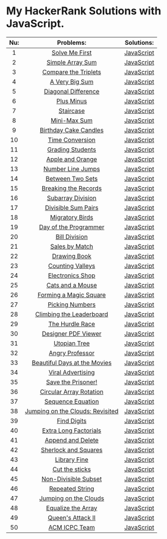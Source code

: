 # My HackerRank Solutions with JavaScript.


| Nu: | Problems:                  | Solutions:   | 
|:---:|:--------------------------:|:------------:|
| 1 |[Solve Me First](https://www.hackerrank.com/challenges/solve-me-first/problem) | [JavaScript](/Solutions/01-Solve-Me-First.js) | 
| 2 |[Simple Array Sum](https://www.hackerrank.com/challenges/simple-array-sum/problem) | [JavaScript](/Solutions/02-Simple-Array-Sum.js) | 
| 3 |[Compare the Triplets](https://www.hackerrank.com/challenges/compare-the-triplets/problem) | [JavaScript](/Solutions/03-Compare-The-Triplets.js) | 
| 4 |[A Very Big Sum](https://www.hackerrank.com/challenges/a-very-big-sum/problem) | [JavaScript](/Solutions/04-A-Very-Big-Sum.js) | 
| 5 |[Diagonal Difference](https://www.hackerrank.com/challenges/diagonal-difference/problem) | [JavaScript](/Solutions/05-Diagonal-Difference.js) | 
| 6 |[Plus Minus](https://www.hackerrank.com/challenges/plus-minus/problem) | [JavaScript](/Solutions/06-Plus-Minus.js) | 
| 7 |[Staircase](https://www.hackerrank.com/challenges/staircase/problem) | [JavaScript](/Solutions/07-Staircase.js) | 
| 8 |[Mini-Max Sum](https://www.hackerrank.com/challenges/mini-max-sum/problem) | [JavaScript](/Solutions/08-Mini-Max-Sum.js) | 
| 9 |[Birthday Cake Candles](https://www.hackerrank.com/challenges/birthday-cake-candles/problem) | [JavaScript](/Solutions/09-Birthday-Cake-Candles.js) | 
| 10 |[Time Conversion](https://www.hackerrank.com/challenges/time-conversion/problem) | [JavaScript](/Solutions/10-Time-Conversion.js) | 
| 11 |[Grading Students](https://www.hackerrank.com/challenges/grading/problem) | [JavaScript](/Solutions/11-Grading-Students.js) | 
| 12 |[Apple and Orange](https://www.hackerrank.com/challenges/apple-and-orange/problem) | [JavaScript](/Solutions/12-Apple-And-Orange.js) | 
| 13 |[Number Line Jumps](https://www.hackerrank.com/challenges/kangaroo/problem) | [JavaScript](/Solutions/13-Number-Line-Jumps.js) | 
| 14 |[Between Two Sets](https://www.hackerrank.com/challenges/between-two-sets/problem) | [JavaScript](/Solutions/14-Between-Two-Sets.js) | 
| 15 |[Breaking the Records](https://www.hackerrank.com/challenges/breaking-best-and-worst-records/problem) | [JavaScript](/Solutions/15-Breaking-The-Records.js) | 
| 16 |[Subarray Division](https://www.hackerrank.com/challenges/the-birthday-bar/problem) | [JavaScript](/Solutions/16-Subarray-Division.js) | 
| 17 |[Divisible Sum Pairs](https://www.hackerrank.com/challenges/divisible-sum-pairs/problem) | [JavaScript](/Solutions/17-Divisible-Sum-Pairs.js) | 
| 18 |[Migratory Birds](https://www.hackerrank.com/challenges/migratory-birds/problem) | [JavaScript](/Solutions/18-Migratory-Birds.js) | 
| 19 |[Day of the Programmer](https://www.hackerrank.com/challenges/day-of-the-programmer/problem) | [JavaScript](/Solutions/19-Day-Of-The-Programmer.js) | 
| 20 |[Bill Division](https://www.hackerrank.com/challenges/bon-appetit/problem) | [JavaScript](/Solutions/20-Bill-Division.js) | 
| 21 |[Sales by Match](https://www.hackerrank.com/challenges/sock-merchant/problem) | [JavaScript](/Solutions/21-Sales-By-Match.js) | 
| 22 |[Drawing Book](https://www.hackerrank.com/challenges/drawing-book/problem) | [JavaScript](/Solutions/22-Drawing-Book.js) | 
| 23 |[Counting Valleys](https://www.hackerrank.com/challenges/counting-valleys/problem) | [JavaScript](/Solutions/23-Counting-Valleys.js) | 
| 24 |[Electronics Shop](https://www.hackerrank.com/challenges/electronics-shop/problem) | [JavaScript](/Solutions/24-Electronics-Shop.js) | 
| 25 |[Cats and a Mouse](https://www.hackerrank.com/challenges/cats-and-a-mouse/problem) | [JavaScript](/Solutions/25-Cats-and-a-Mouse.js) | 
| 26 |[Forming a Magic Square](https://www.hackerrank.com/challenges/magic-square-forming/problem) | [JavaScript](/Solutions/26-Forming-a-Magic-Square.js) | 
| 27 |[Picking Numbers](https://www.hackerrank.com/challenges/picking-numbers/problem) | [JavaScript](/Solutions/27-Picking-Numbers.js) | 
| 28 |[Climbing the Leaderboard](https://www.hackerrank.com/challenges/climbing-the-leaderboard/problem) | [JavaScript](/Solutions/28-Climbing-The-Leaderboard.js) | 
| 29 |[The Hurdle Race](https://www.hackerrank.com/challenges/the-hurdle-race/problem) | [JavaScript](/Solutions/29-The-Hurdle-Race.js) | 
| 30 |[Designer PDF Viewer](https://www.hackerrank.com/challenges/designer-pdf-viewer/problem) | [JavaScript](/Solutions/30-Designer-PDF_Viewer.js) | 
| 31 |[Utopian Tree](https://www.hackerrank.com/challenges/utopian-tree/problem) | [JavaScript](/Solutions/31-Utopian-Tree.js) | 
| 32 |[Angry Professor](https://www.hackerrank.com/challenges/angry-professor/problem) | [JavaScript](/Solutions/32-Angry-Professor.js) | 
| 33 |[Beautiful Days at the Movies](https://www.hackerrank.com/challenges/beautiful-days-at-the-movies/problem) | [JavaScript](/Solutions/33-Beautiful-Days-At-The-Movies.js) | 
| 34 |[Viral Advertising](https://www.hackerrank.com/challenges/strange-advertising/problem) | [JavaScript](/Solutions/34-Viral-Advertising.js) | 
| 35 |[Save the Prisoner!](https://www.hackerrank.com/challenges/save-the-prisoner/problem) | [JavaScript](/Solutions/35-Save-The-Prisoner.js) | 
| 36 |[Circular Array Rotation](https://www.hackerrank.com/challenges/circular-array-rotation/problem) | [JavaScript](/Solutions/36-Circular-Array-Rotation.js) | 
| 37 |[Sequence Equation](https://www.hackerrank.com/challenges/permutation-equation/problem) | [JavaScript](/Solutions/37-Sequence-Equation.js) | 
| 38 |[Jumping on the Clouds: Revisited](https://www.hackerrank.com/challenges/jumping-on-the-clouds-revisited/problem) | [JavaScript](/Solutions/38-Jumping-On-The-Clouds-Revisited.js) | 
| 39 |[Find Digits](https://www.hackerrank.com/challenges/find-digits/problem) | [JavaScript](/Solutions/39-Find-Digits.js) | 
| 40 |[Extra Long Factorials](https://www.hackerrank.com/challenges/extra-long-factorials/problem) | [JavaScript](/Solutions/40-Extra-Long-Factorials.js) | 
| 41 |[Append and Delete](https://www.hackerrank.com/challenges/append-and-delete/problem) | [JavaScript](/Solutions/41-Append-And-Delete.js) | 
| 42 |[Sherlock and Squares](https://www.hackerrank.com/challenges/sherlock-and-squares/problem) | [JavaScript](/Solutions/42-Shelock-And-Squares.js) | 
| 43 |[Library Fine](https://www.hackerrank.com/challenges/library-fine/problem) | [JavaScript](/Solutions/43-Library-Fine.js) | 
| 44 |[Cut the sticks](https://www.hackerrank.com/challenges/cut-the-sticks/problem) | [JavaScript](/Solutions/44-Cut-The-Sticks.js) | 
| 45 |[Non-Divisible Subset](https://www.hackerrank.com/challenges/non-divisible-subset/problem) | [JavaScript](/Solutions/45-Non-Divisible-Subset.js) | 
| 46 |[Repeated String](https://www.hackerrank.com/challenges/repeated-string/problem) | [JavaScript](/Solutions/46-Repeated-String.js) | 
| 47 |[Jumping on the Clouds](https://www.hackerrank.com/challenges/jumping-on-the-clouds/problem) | [JavaScript](/Solutions/47-Jumping-On-The-Clounds.js) | 
| 48 |[Equalize the Array](https://www.hackerrank.com/challenges/equality-in-a-array/problem) | [JavaScript](/Solutions/48-Equalize-The-Array.js) | 
| 49 |[Queen's Attack II](https://www.hackerrank.com/challenges/queens-attack-2/problem) | [JavaScript](/Solutions/49-Queens-Attack-ll.js) | 
| 50 |[ACM ICPC Team](https://www.hackerrank.com/challenges/acm-icpc-team/problem) | [JavaScript](/Solutions/50-ACM-ICPC-Team.js) | 